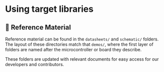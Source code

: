 # Using target libraries

## 📑 Reference Material

Reference material can be found in the `datasheets/` and `schematic/` folders.
The layout of these directories match that `demos/`, where the first layer of
folders are named after the microcontroller or board they describe.

These folders are updated with relevant documents for easy access for our
developers and contributors.
